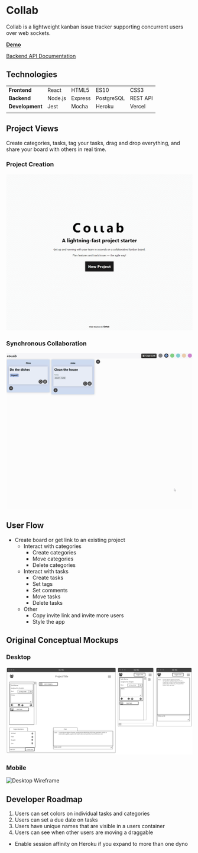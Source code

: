 # Collab

Collab is a lightweight kanban issue tracker supporting concurrent users over web sockets.

**<u>[Demo](https://wedo.vercel.app/)</u>**

<u>[Backend API Documentation](https://github.com/pmnord/todo-management-react-capstone-server)</u>

## Technologies

|                 |         |         |            |          |
| --------------- | ------- | ------- | ---------- | -------- |
| **Frontend**    | React   | HTML5   | ES10       | CSS3     |
| **Backend**     | Node.js | Express | PostgreSQL | REST API |
| **Development** | Jest    | Mocha   | Heroku     | Vercel   |
|                 |         |         |            |          |

## Project Views

Create categories, tasks, tag your tasks, drag and drop everything, and share your board with others in real time.

### Project Creation

![Application View](./resources/collab-demo.gif)

### Synchronous Collaboration

![User Synchronicity](./resources/collab-demo-2.gif)

## User Flow

- Create board or get link to an existing project
  - Interact with categories
    - Create categories
    - Move categories
    - Delete categories
  - Interact with tasks
    - Create tasks
    - Set tags
    - Set comments
    - Move tasks
    - Delete tasks
  - Other
    - Copy invite link and invite more users
    - Style the app

## Original Conceptual Mockups

### Desktop

![Desktop Wireframe](./resources/cap3wireframes.png)

### Mobile

![Desktop Wireframe](./resources/cap3wireframes-mobile.png)

## Developer Roadmap

1. Users can set colors on individual tasks and categories
1. Users can set a due date on tasks
1. Users have unique names that are visible in a users container
1. Users can see when other users are moving a draggable

- Enable session affinity on Heroku if you expand to more than one dyno
